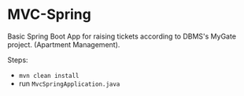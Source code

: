 # MVC-Spring

Basic Spring Boot App for raising tickets according to DBMS's MyGate project. (Apartment Management).

Steps: 
* `mvn clean install` <br/>
* run `MvcSpringApplication.java`
